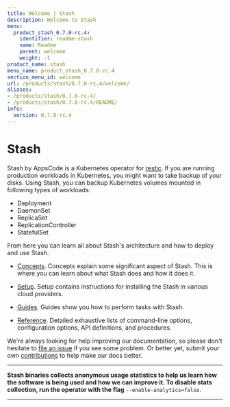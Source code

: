 ```yaml
---
title: Welcome | Stash
description: Welcome to Stash
menu:
  product_stash_0.7.0-rc.4:
    identifier: readme-stash
    name: Readme
    parent: welcome
    weight: -1
product_name: stash
menu_name: product_stash_0.7.0-rc.4
section_menu_id: welcome
url: /products/stash/0.7.0-rc.4/welcome/
aliases:
- /products/stash/0.7.0-rc.4/
- /products/stash/0.7.0-rc.4/README/
info:
  version: 0.7.0-rc.4
---
```


# Stash
 Stash by AppsCode is a Kubernetes operator for [restic](https://restic.net). If you are running production workloads in Kubernetes, you might want to take backup of your disks. Using Stash, you can backup Kubernetes volumes mounted in following types of workloads:

- Deployment
- DaemonSet
- ReplicaSet
- ReplicationController
- StatefulSet

From here you can learn all about Stash's architecture and how to deploy and use Stash.

- [Concepts](/products/stash/0.7.0-rc.4/concepts/). Concepts explain some significant aspect of Stash. This is where you can learn about what Stash does and how it does it.

- [Setup](/products/stash/0.7.0-rc.4/setup/). Setup contains instructions for installing
  the Stash in various cloud providers.

- [Guides](/products/stash/0.7.0-rc.4/guides/). Guides show you how to perform tasks with Stash.

- [Reference](/products/stash/0.7.0-rc.4/reference/). Detailed exhaustive lists of
command-line options, configuration options, API definitions, and procedures.

We're always looking for help improving our documentation, so please don't hesitate to [file an issue](https://github.com/appscode/stash/issues/new) if you see some problem. Or better yet, submit your own [contributions](/products/stash/0.7.0-rc.4/CONTRIBUTING) to help
make our docs better.

---

**Stash binaries collects anonymous usage statistics to help us learn how the software is being used and how we can improve it. To disable stats collection, run the operator with the flag** `--enable-analytics=false`.

---
